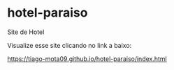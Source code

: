 # hotel-paraiso
Site de Hotel

Visualize esse site clicando no link a baixo:

https://tiago-mota09.github.io/hotel-paraiso/index.html
